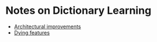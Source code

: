 # Notes on Dictionary Learning

- [Architectural improvements](https://transformer-circuits.pub/2024/feb-update/index.html#dict-learning-loss)
- [Dying features](https://transformer-circuits.pub/2024/feb-update/index.html#dict-learning-weak)